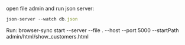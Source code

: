 open file admin and run json server: 
```js
json-server --watch db.json
```

Run: browser-sync start --server --file . --host --port 5000 --startPath admin/html/show_customers.html
